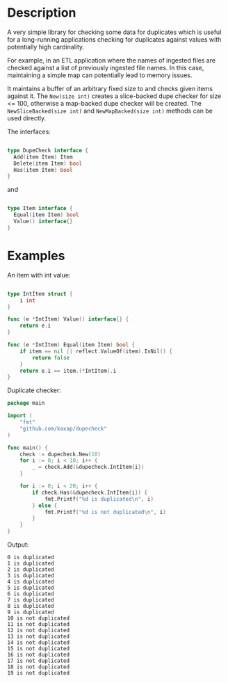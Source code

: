 # Description

A very simple library for checking some data for duplicates which is useful for a long-running applications checking for duplicates against values with potentially high cardinality.

For example, in an ETL application where the names of ingested files are checked against a list of previously ingested file names. In this case, maintaining a simple map can potentially lead to memory issues. 

It maintains a buffer of an arbitrary fixed size to and checks given items against it.
The `New(size int)` creates a slice-backed dupe checker for size <= 100, otherwise a map-backed dupe checker will be created.
The `NewSliceBacked(size int)` and `NewMapBacked(size int)` methods can be used directly.  

The interfaces:

```go

type DupeCheck interface {
  Add(item Item) Item
  Delete(item Item) bool
  Has(item Item) bool
}
```
and
```go

type Item interface {
  Equal(item Item) bool
  Value() interface{}
}

```
# Examples

An item with int value:
```go

type IntItem struct {
	i int
}

func (e *IntItem) Value() interface{} {
	return e.i
}

func (e *IntItem) Equal(item Item) bool {
	if item == nil || reflect.ValueOf(item).IsNil() {
		return false
	}
	return e.i == item.(*IntItem).i
}
```

Duplicate checker:

```go
package main

import (
	"fmt"
	"github.com/kaxap/dupecheck"
)

func main() {
	check := dupecheck.New(10)
	for i := 0; i < 10; i++ {
		_ = check.Add(&dupecheck.IntItem{i})
	}

	for i := 0; i < 20; i++ {
		if check.Has(&dupecheck.IntItem{i}) {
			fmt.Printf("%d is duplicated\n", i)
		} else {
			fmt.Printf("%d is not duplicated\n", i)
		}
	}
}
```

Output:
```
0 is duplicated
1 is duplicated
2 is duplicated
3 is duplicated
4 is duplicated
5 is duplicated
6 is duplicated
7 is duplicated
8 is duplicated
9 is duplicated
10 is not duplicated
11 is not duplicated
12 is not duplicated
13 is not duplicated
14 is not duplicated
15 is not duplicated
16 is not duplicated
17 is not duplicated
18 is not duplicated
19 is not duplicated
```